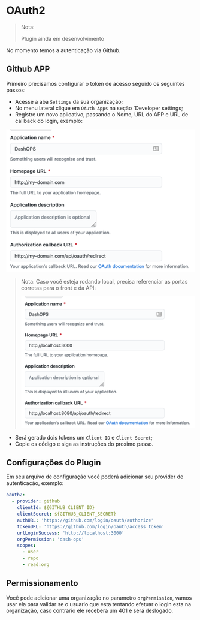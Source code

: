 # OAuth2

> Nota:
>
> Plugin ainda em desenvolvimento

No momento temos a autenticação via Github.

## Github APP

Primeiro precisamos configurar o token de acesso seguido os seguintes passos:
- Acesse a aba `Settings` da sua organização;
- No menu lateral clique em `OAuth Apps` na seção `Developer settings;
- Registre um novo aplicativo, passando o Nome, URL do APP e URL de callback do login, exemplo:

![Github APP Config](../img/github-config.png)

> Nota:
> Caso você esteja rodando local, precisa referenciar as portas corretas para o front e da API:
> 
> ![Github APP Local Config](../img/github-local-config.png)

- Será gerado dois tokens um `Client ID` e `Client Secret`;
- Copie os código e siga as instruções do proximo passo.

## Configurações do Plugin

Em seu arquivo de configuração você poderá adicionar seu provider de autenticação, exemplo:

```yaml
oauth2:
  - provider: github
    clientId: ${GITHUB_CLIENT_ID}
    clientSecret: ${GITHUB_CLIENT_SECRET}
    authURL: 'https://github.com/login/oauth/authorize'
    tokenURL: 'https://github.com/login/oauth/access_token'
    urlLoginSuccess: 'http://localhost:3000'
    orgPermission: 'dash-ops'
    scopes:
      - user
      - repo
      - read:org
```

## Permissionamento

Você pode adicionar uma organização no parametro `orgPermission`, vamos usar ela para validar se o usuario que esta tentando efetuar o login esta na organização, caso contrario ele recebera um 401 e será deslogado.

